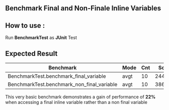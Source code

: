 ## Benchmark Final and Non-Finale Inline Variables

## How to use :

Run **BenchmarkTest** as **JUnit** Test

## Expected Result

|Benchmark                                   |Mode   |Cnt |Score   |Error  |Units
---------------------------------------------|------ |----|--------|-------|-----
|BenchmarkTest.benchmark_final_variable      |avgt   |10  |244,934    |27,719  |ms/op
|BenchmarkTest.benchmark_non_final_variable  |avgt   |10  |386,145    |35,478  |ms/op

This very basic benchmark demonstrates a gain of performance of **22%** when accessing a final inline variable rather than a non final variable 
